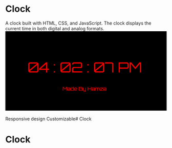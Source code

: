 # Clock
A clock built with HTML, CSS, and JavaScript. The clock displays the current time in both digital and analog formats.
<img src="clock.png" alt="">


Responsive design
Customizable# Clock

# Clock
